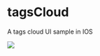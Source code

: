 tagsCloud
=========

A tags cloud UI sample in IOS









[![](http://github.com/oday0311/tagsCloud/raw/master/screenshot.png)](http://github.com/oday0311/tagsCloud/raw/master/screenshot.png)